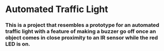 # Automated Traffic Light
### This is a project that resembles a prototype for an automated traffic light with a feature of making a buzzer go off once an object comes in close proximity to an IR sensor while the red LED is on.
